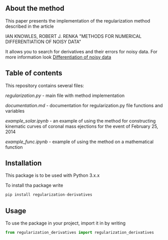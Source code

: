## About the method

This paper presents the implementation of the regularization method described in the article

IAN KNOWLES, ROBERT J. RENKA "METHODS FOR NUMERICAL DIFFERENTIATION OF NOISY DATA"

It allows you to search for derivatives and their errors for noisy data.
For more information look [Differentiation of noisy data](https://ejde.math.txstate.edu/conf-proc/21/k3/knowles.pdf)

## Table of contents

This repository contains several files:

*regularization.py* - main file with method implementation

*documentation.md* - documentation for regularization.py file functions and variables

*example_solar.ipynb* - an example of using the method for constructing kinematic curves of coronal mass ejections for the event of February 25, 2014

*example_func.ipynb* - example of using the method on a mathematical function


## Installation

This package is to be used with Python 3.x.x

To install tha package write

```python
pip install regularization-derivatives
```

## Usage

To use the package in your project, import it in by writing

```python
from regularization_derivatives import regularization_derivatives
```